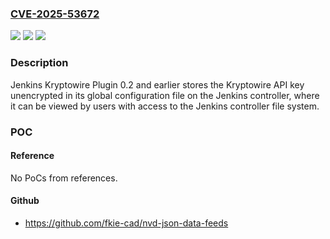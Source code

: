 ### [CVE-2025-53672](https://cve.mitre.org/cgi-bin/cvename.cgi?name=CVE-2025-53672)
![](https://img.shields.io/static/v1?label=Product&message=Jenkins%20Kryptowire%20Plugin&color=blue)
![](https://img.shields.io/static/v1?label=Version&message=0%20&color=brightgreen)
![](https://img.shields.io/static/v1?label=Vulnerability&message=n%2Fa&color=blue)

### Description

Jenkins Kryptowire Plugin 0.2 and earlier stores the Kryptowire API key unencrypted in its global configuration file on the Jenkins controller, where it can be viewed by users with access to the Jenkins controller file system.

### POC

#### Reference
No PoCs from references.

#### Github
- https://github.com/fkie-cad/nvd-json-data-feeds

